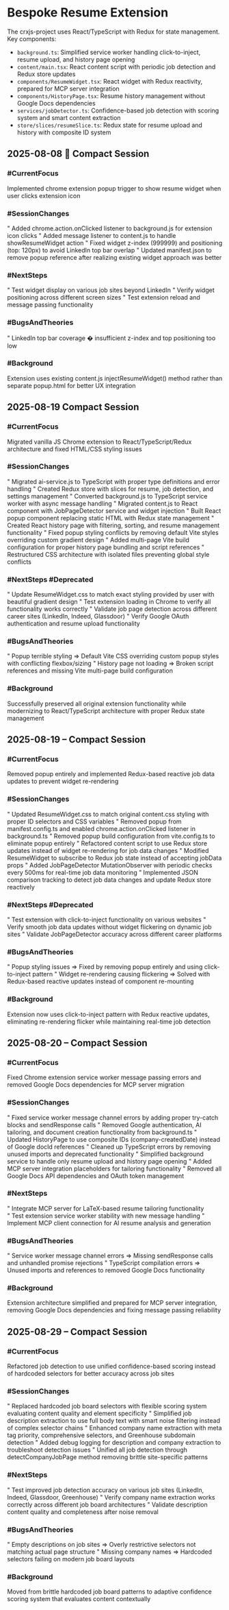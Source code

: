 # Bespoke Resume Extension

<!-- Workflow Overview -->
The crxjs-project uses React/TypeScript with Redux for state management. Key components:
- `background.ts`: Simplified service worker handling click-to-inject, resume upload, and history page opening
- `content/main.tsx`: React content script with periodic job detection and Redux store updates
- `components/ResumeWidget.tsx`: React widget with Redux reactivity, prepared for MCP server integration
- `components/HistoryPage.tsx`: Resume history management without Google Docs dependencies
- `services/jobDetector.ts`: Confidence-based job detection with scoring system and smart content extraction
- `store/slices/resumeSlice.ts`: Redux state for resume upload and history with composite ID system

## 2025-08-08  Compact Session

### #CurrentFocus
Implemented chrome extension popup trigger to show resume widget when user clicks extension icon

### #SessionChanges  
" Added chrome.action.onClicked listener to background.js for extension icon clicks
" Added message listener to content.js to handle showResumeWidget action
" Fixed widget z-index (999999) and positioning (top: 120px) to avoid LinkedIn top bar overlap
" Updated manifest.json to remove popup reference after realizing existing widget approach was better

### #NextSteps
" Test widget display on various job sites beyond LinkedIn
" Verify widget positioning across different screen sizes
" Test extension reload and message passing functionality

### #BugsAndTheories
" LinkedIn top bar coverage � insufficient z-index and top positioning too low

### #Background
Extension uses existing content.js injectResumeWidget() method rather than separate popup.html for better UX integration

## 2025-08-19  Compact Session

### #CurrentFocus
Migrated vanilla JS Chrome extension to React/TypeScript/Redux architecture and fixed HTML/CSS styling issues

### #SessionChanges  
" Migrated ai-service.js to TypeScript with proper type definitions and error handling
" Created Redux store with slices for resume, job detection, and settings management
" Converted background.js to TypeScript service worker with async message handling
" Migrated content.js to React component with JobPageDetector service and widget injection
" Built React popup component replacing static HTML with Redux state management
" Created React history page with filtering, sorting, and resume management functionality
" Fixed popup styling conflicts by removing default Vite styles overriding custom gradient design
" Added multi-page Vite build configuration for proper history page bundling and script references
" Restructured CSS architecture with isolated files preventing global style conflicts

### #NextSteps #Deprecated
" Update ResumeWidget.css to match exact styling provided by user with beautiful gradient design
" Test extension loading in Chrome to verify all functionality works correctly
" Validate job page detection across different career sites (LinkedIn, Indeed, Glassdoor)
" Verify Google OAuth authentication and resume upload functionality

### #BugsAndTheories
" Popup terrible styling ⇒ Default Vite CSS overriding custom popup styles with conflicting flexbox/sizing
" History page not loading ⇒ Broken script references and missing Vite multi-page build configuration

### #Background
Successfully preserved all original extension functionality while modernizing to React/TypeScript architecture with proper Redux state management

## 2025-08-19 – Compact Session

### #CurrentFocus
Removed popup entirely and implemented Redux-based reactive job data updates to prevent widget re-rendering

### #SessionChanges  
" Updated ResumeWidget.css to match original content.css styling with proper ID selectors and CSS variables
" Removed popup from manifest.config.ts and enabled chrome.action.onClicked listener in background.ts
" Removed popup build configuration from vite.config.ts to eliminate popup entirely
" Refactored content script to use Redux store updates instead of widget re-rendering for job data changes
" Modified ResumeWidget to subscribe to Redux job state instead of accepting jobData props
" Added JobPageDetector MutationObserver with periodic checks every 500ms for real-time job data monitoring
" Implemented JSON comparison tracking to detect job data changes and update Redux store reactively

### #NextSteps #Deprecated
" Test extension with click-to-inject functionality on various websites
" Verify smooth job data updates without widget flickering on dynamic job sites
" Validate JobPageDetector accuracy across different career platforms

### #BugsAndTheories
" Popup styling issues ⇒ Fixed by removing popup entirely and using click-to-inject pattern
" Widget re-rendering causing flickering ⇒ Solved with Redux-based reactive updates instead of component re-mounting

### #Background  
Extension now uses click-to-inject pattern with Redux reactive updates, eliminating re-rendering flicker while maintaining real-time job detection

## 2025-08-20 – Compact Session

### #CurrentFocus
Fixed Chrome extension service worker message passing errors and removed Google Docs dependencies for MCP server migration

### #SessionChanges  
" Fixed service worker message channel errors by adding proper try-catch blocks and sendResponse calls
" Removed Google authentication, AI tailoring, and document creation functionality from background.ts
" Updated HistoryPage to use composite IDs (company-createdDate) instead of Google docId references
" Cleaned up TypeScript errors by removing unused imports and deprecated functionality
" Simplified background service to handle only resume upload and history page opening
" Added MCP server integration placeholders for tailoring functionality
" Removed all Google Docs API dependencies and OAuth token management

### #NextSteps
" Integrate MCP server for LaTeX-based resume tailoring functionality  
" Test extension service worker stability with new message handling
" Implement MCP client connection for AI resume analysis and generation

### #BugsAndTheories
" Service worker message channel errors ⇒ Missing sendResponse calls and unhandled promise rejections
" TypeScript compilation errors ⇒ Unused imports and references to removed Google Docs functionality

### #Background
Extension architecture simplified and prepared for MCP server integration, removing Google Docs dependencies and fixing message passing reliability

## 2025-08-29 – Compact Session

### #CurrentFocus
Refactored job detection to use unified confidence-based scoring instead of hardcoded selectors for better accuracy across job sites

### #SessionChanges  
" Replaced hardcoded job board selectors with flexible scoring system evaluating content quality and element specificity
" Simplified job description extraction to use full body text with smart noise filtering instead of complex selector chains
" Enhanced company name extraction with meta tag priority, comprehensive selectors, and Greenhouse subdomain detection
" Added debug logging for description and company extraction to troubleshoot detection issues
" Unified all job detection through detectCompanyJobPage method removing brittle site-specific patterns

### #NextSteps
" Test improved job detection accuracy on various job sites (LinkedIn, Indeed, Glassdoor, Greenhouse)
" Verify company name extraction works correctly across different job board architectures
" Validate description content quality and completeness after noise removal

### #BugsAndTheories
" Empty descriptions on job sites ⇒ Overly restrictive selectors not matching actual page structure
" Missing company names ⇒ Hardcoded selectors failing on modern job board layouts

### #Background
Moved from brittle hardcoded job board patterns to adaptive confidence scoring system that evaluates content contextually
